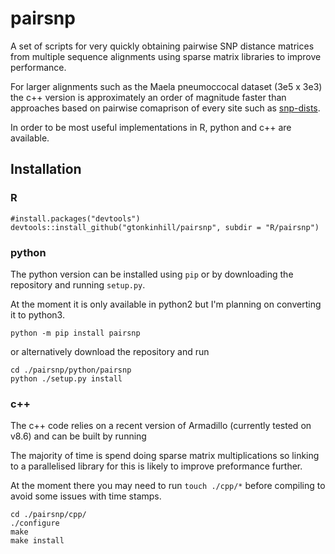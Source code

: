 # pairsnp

A set of scripts for very quickly obtaining pairwise SNP distance matrices from multiple sequence alignments using sparse matrix libraries to improve performance.

For larger alignments such as the Maela pneumoccocal dataset (3e5 x 3e3) the c++ version is approximately an order of magnitude faster than approaches based on pairwise comaprison of every site such as [snp-dists](https://github.com/tseemann/snp-dists).

In order to be most useful implementations in R, python and c++ are available.

## Installation

### R
```
#install.packages("devtools")
devtools::install_github("gtonkinhill/pairsnp", subdir = "R/pairsnp")
```

### python

The python version can be installed using `pip` or by downloading the repository and running `setup.py`.

At the moment it is only available in python2 but I'm planning on converting it to python3.

```
python -m pip install pairsnp
```

or alternatively download the repository and run

```
cd ./pairsnp/python/pairsnp
python ./setup.py install
```

### c++

The c++ code relies on a recent version of Armadillo (currently tested on v8.6) and can be built by running

The majority of time is spend doing sparse matrix multiplications so linking to a parallelised library for this is likely to improve preformance further.

At the moment there you may need to run `touch ./cpp/*` before compiling to avoid some issues with time stamps.

```
cd ./pairsnp/cpp/
./configure
make
make install
```

